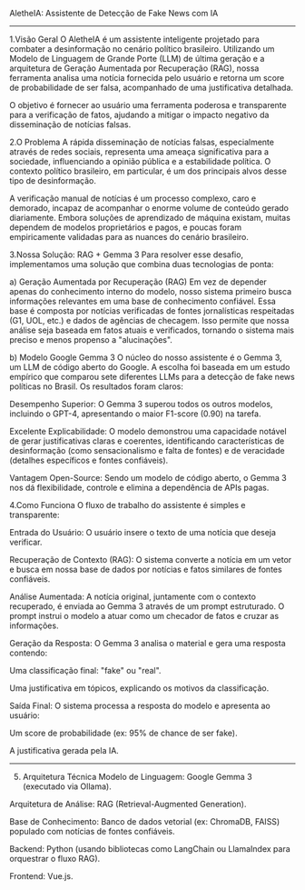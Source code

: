 AletheIA: Assistente de Detecção de Fake News com IA

---------

1.Visão Geral
O AletheIA é um assistente inteligente projetado para combater a desinformação no cenário político brasileiro. Utilizando um Modelo de Linguagem de Grande Porte (LLM) de última geração e a arquitetura de Geração Aumentada por Recuperação (RAG), nossa ferramenta analisa uma notícia fornecida pelo usuário e retorna um score de probabilidade de ser falsa, acompanhado de uma justificativa detalhada.

O objetivo é fornecer ao usuário uma ferramenta poderosa e transparente para a verificação de fatos, ajudando a mitigar o impacto negativo da disseminação de notícias falsas.

2.O Problema
A rápida disseminação de notícias falsas, especialmente através de redes sociais, representa uma ameaça significativa para a sociedade, influenciando a opinião pública e a estabilidade política. O contexto político brasileiro, em particular, é um dos principais alvos desse tipo de desinformação.

A verificação manual de notícias é um processo complexo, caro e demorado, incapaz de acompanhar o enorme volume de conteúdo gerado diariamente. Embora soluções de aprendizado de máquina existam, muitas dependem de modelos proprietários e pagos, e poucas foram empiricamente validadas para as nuances do cenário brasileiro.

3.Nossa Solução: RAG + Gemma 3
Para resolver esse desafio, implementamos uma solução que combina duas tecnologias de ponta:

a) Geração Aumentada por Recuperação (RAG)
Em vez de depender apenas do conhecimento interno do modelo, nosso sistema primeiro busca informações relevantes em uma base de conhecimento confiável. Essa base é composta por notícias verificadas de fontes jornalísticas respeitadas (G1, UOL, etc.) e dados de agências de checagem. Isso permite que nossa análise seja baseada em fatos atuais e verificados, tornando o sistema mais preciso e menos propenso a "alucinações".

b) Modelo Google Gemma 3
O núcleo do nosso assistente é o Gemma 3, um LLM de código aberto do Google. A escolha foi baseada em um estudo empírico que comparou sete diferentes LLMs para a detecção de fake news políticas no Brasil. Os resultados foram claros:

Desempenho Superior: O Gemma 3 superou todos os outros modelos, incluindo o GPT-4, apresentando o maior F1-score (0.90) na tarefa.

Excelente Explicabilidade: O modelo demonstrou uma capacidade notável de gerar justificativas claras e coerentes, identificando características de desinformação (como sensacionalismo e falta de fontes) e de veracidade (detalhes específicos e fontes confiáveis).

Vantagem Open-Source: Sendo um modelo de código aberto, o Gemma 3 nos dá flexibilidade, controle e elimina a dependência de APIs pagas.

4.Como Funciona
O fluxo de trabalho do assistente é simples e transparente:

Entrada do Usuário: O usuário insere o texto de uma notícia que deseja verificar.

Recuperação de Contexto (RAG): O sistema converte a notícia em um vetor e busca em nossa base de dados por notícias e fatos similares de fontes confiáveis.

Análise Aumentada: A notícia original, juntamente com o contexto recuperado, é enviada ao Gemma 3 através de um prompt estruturado. O prompt instrui o modelo a atuar como um checador de fatos e cruzar as informações.

Geração da Resposta: O Gemma 3 analisa o material e gera uma resposta contendo:

Uma classificação final: "fake" ou "real".

Uma justificativa em tópicos, explicando os motivos da classificação.

Saída Final: O sistema processa a resposta do modelo e apresenta ao usuário:

Um score de probabilidade (ex: 95% de chance de ser fake).

A justificativa gerada pela IA.

---------

5. Arquitetura Técnica
Modelo de Linguagem: Google Gemma 3 (executado via Ollama).

Arquitetura de Análise: RAG (Retrieval-Augmented Generation).

Base de Conhecimento: Banco de dados vetorial (ex: ChromaDB, FAISS) populado com notícias de fontes confiáveis.

Backend: Python (usando bibliotecas como LangChain ou LlamaIndex para orquestrar o fluxo RAG).

Frontend: Vue.js.

